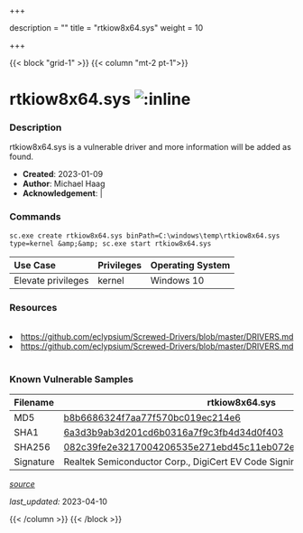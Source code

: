 +++

description = ""
title = "rtkiow8x64.sys"
weight = 10

+++


{{< block "grid-1" >}}
{{< column "mt-2 pt-1">}}


# rtkiow8x64.sys ![:inline](/images/twitter_verified.png) 


### Description

rtkiow8x64.sys is a vulnerable driver and more information will be added as found.

- **Created**: 2023-01-09
- **Author**: Michael Haag
- **Acknowledgement**:  | [](https://twitter.com/)

### Commands

```
sc.exe create rtkiow8x64.sys binPath=C:\windows\temp\rtkiow8x64.sys type=kernel &amp;&amp; sc.exe start rtkiow8x64.sys
```

| Use Case | Privileges | Operating System | 
|:---- | ---- | ---- |
| Elevate privileges | kernel | Windows 10 |

### Resources
<br>
<li><a href=" https://github.com/eclypsium/Screwed-Drivers/blob/master/DRIVERS.md"> https://github.com/eclypsium/Screwed-Drivers/blob/master/DRIVERS.md</a></li>
<li><a href="https://github.com/eclypsium/Screwed-Drivers/blob/master/DRIVERS.md">https://github.com/eclypsium/Screwed-Drivers/blob/master/DRIVERS.md</a></li>
<br>

### Known Vulnerable Samples

| Filename | rtkiow8x64.sys |
|:---- | ---- | 
| MD5 | <a href="https://www.virustotal.com/gui/file/b8b6686324f7aa77f570bc019ec214e6">b8b6686324f7aa77f570bc019ec214e6</a> |
| SHA1 | <a href="https://www.virustotal.com/gui/file/6a3d3b9ab3d201cd6b0316a7f9c3fb4d34d0f403">6a3d3b9ab3d201cd6b0316a7f9c3fb4d34d0f403</a> |
| SHA256 | <a href="https://www.virustotal.com/gui/file/082c39fe2e3217004206535e271ebd45c11eb072efde4cc9885b25ba5c39f91d">082c39fe2e3217004206535e271ebd45c11eb072efde4cc9885b25ba5c39f91d</a> |
| Signature | Realtek Semiconductor Corp., DigiCert EV Code Signing CA, DigiCert   |


[*source*](https://github.com/magicsword-io/LOLDrivers/tree/main/yaml/rtkiow8x64.yaml)

*last_updated:* 2023-04-10








{{< /column >}}
{{< /block >}}
